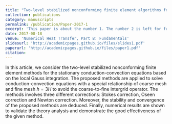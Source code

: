 ```yaml
---
title: "Two-level stabilized nonconforming finite element algorithms for the conduction–convection equations"
collection: publications
category: manuscripts
permalink: /publication/Paper-2017-1
excerpt: 'This paper is about the number 1. The number 2 is left for future work.'
date: 2017-08-18
venue: 'Numerical Heat Transfer, Part B: Fundamentals'
slidesurl: 'http://academicpages.github.io/files/slides1.pdf'
paperurl: 'http://academicpages.github.io/files/paper1.pdf'
citation: 
---
```


In this article, we consider the two-level stabilized nonconforming finite element methods for the stationary conduction-convection equations based on the local Gauss integration. The proposed methods are applied to solve conduction-convection equations with a special relationship of coarse mesh and fine mesh $h = 3H$ to avoid the coarse-to-fine intergrid operator. The methods involves three different corrections: Stokes correction, Oseen correction and Newton correction. Moreover, the stability and convergence of the proposed methods are deduced. Finally, numerical results are shown to validate the theory analysis and demonstrate the good effectiveness of the given method. 
